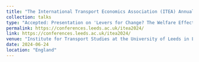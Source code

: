 ```yaml
---
title: "The International Transport Economics Association (ITEA) Annual School and Conference 2024"
collection: talks
type: "Accepted: Presentation on 'Levers for Change? The Welfare Effects of Large-scale Public Transport Subsidies'"
permalink: https://conferences.leeds.ac.uk/itea2024/
link: https://conferences.leeds.ac.uk/itea2024/
venue: "Institute for Transport Studies at the University of Leeds in Leeds"
date: 2024-06-24
location: "England"
---
```

